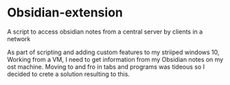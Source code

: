 # Obsidian-extension
A script to access obsidian notes from a central server by clients in a network

As part of scripting and adding custom features to my striiped windows 10, Working from a VM, I need to get information from my Obsidian notes on my ost machine.
Moving to and fro in tabs and programs was tideous so I decided to crete a solution resulting to this. 
